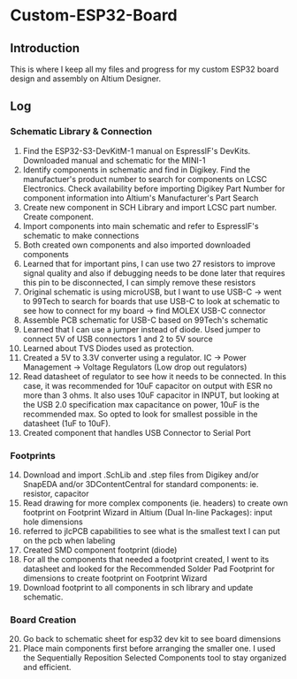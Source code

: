 # Custom-ESP32-Board

## Introduction
This is where I keep all my files and progress for my custom ESP32 board design and assembly on Altium Designer. 

## Log
### Schematic Library & Connection
1. Find the ESP32-S3-DevKitM-1 manual on EspressIF's DevKits. Downloaded manual and schematic for the MINI-1
2. Identify components in schematic and find in Digikey. Find the manufactuer's product number to search for components on LCSC Electronics. Check availability before importing Digikey Part Number for component information into Altium's Manufacturer's Part Search
3. Create new component in SCH Library and import LCSC part number. Create component.
4. Import components into main schematic and refer to EspressIF's schematic to make connections
5. Both created own components and also imported downloaded components
6. Learned that for important pins, I can use two 27 resistors to improve signal quality and also if debugging needs to be done later that requires this pin to be disconnected, I can simply remove these resistors
7. Original schematic is using microUSB, but I want to use USB-C -> went to 99Tech to search for boards that use USB-C to look at schematic to see how to connect for my board -> find MOLEX USB-C connector
8. Assemble PCB schematic for USB-C based on 99Tech's schematic
9. Learned that I can use a jumper instead of diode. Used jumper to connect 5V of USB connectors 1 and 2 to 5V source
10. Learned about TVS Diodes used as protection.
11. Created a 5V to 3.3V converter using a regulator. IC -> Power Management -> Voltage Regulators (Low drop out regulators)
12. Read datasheet of regulator to see how it needs to be connected. In this case, it was recommended for 10uF capacitor on output with ESR no more than 3 ohms. It also uses 10uF capacitor in INPUT, but looking at the USB 2.0 specification max capacitance on power, 10uF is the recommended max. So opted to look for smallest possible in the datasheet (1uF to 10uF).
13. Created component that handles USB Connector to Serial Port
### Footprints
14. Download and import .SchLib and .step files from Digikey and/or SnapEDA and/or 3DContentCentral for standard components: ie. resistor, capacitor
15. Read drawing for more complex components (ie. headers) to create own footprint on Footprint Wizard in Altium (Dual In-line Packages): input hole dimensions
16. referred to jlcPCB capabilities to see what is the smallest text I can put on the pcb when labeling
17. Created SMD component footprint (diode)
18. For all the components that needed a footprint created, I went to its datasheet and looked for the Recommended Solder Pad Footprint for dimensions to create footprint on Footprint Wizard
19. Download footprint to all components in sch library and update schematic.
### Board Creation
20. Go back to schematic sheet for esp32 dev kit to see board dimensions
21. Place main components first before arranging the smaller one. I used the Sequentially Reposition Selected Components tool to stay organized and efficient. 
